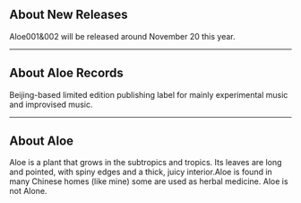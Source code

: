 ## About New Releases

Aloe001&002 will be released around November 20 this year.

- - -

## About Aloe Records

Beijing-based limited edition publishing label for mainly experimental music and improvised music.

- - -

## About Aloe

Aloe is a plant that grows in the subtropics and tropics. Its leaves are long and pointed, with spiny edges and a thick, juicy interior.Aloe is found in many Chinese homes (like mine) some are used as herbal medicine. Aloe is not Alone.